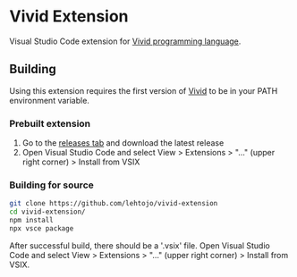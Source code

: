 # Vivid Extension
Visual Studio Code extension for [Vivid programming language](https://github.com/lehtojo/vivid-2).

## Building

Using this extension requires the first version of [Vivid](https://github.com/lehtojo/vivid) to be in your PATH environment variable.

### Prebuilt extension
1. Go to the [releases tab](https://github.com/lehtojo/vivid-extension/releases) and download the latest release
2. Open Visual Studio Code and select View > Extensions > "..." (upper right corner) > Install from VSIX

### Building for source
```bash
git clone https://github.com/lehtojo/vivid-extension
cd vivid-extension/
npm install
npx vsce package
```
After successful build, there should be a '.vsix' file. Open Visual Studio Code and select View > Extensions > "..." (upper right corner) > Install from VSIX.